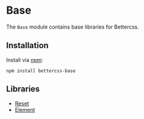 # Base

The `Base` module contains base libraries for Bettercss.

## Installation

Install via [npm](http://npmjs.org/):

 	npm install bettercss-base

## Libraries

* [Reset](./libs/reset/)
* [Element](./libs/element/)